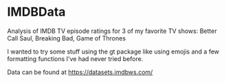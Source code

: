 # IMDBData

Analysis of IMDB TV episode ratings for 3 of my favorite TV shows: Better Call Saul, Breaking Bad, Game of Thrones

I wanted to try some stuff using the gt package like using emojis and a few formatting functions I've had never tried before.

Data can be found at https://datasets.imdbws.com/
